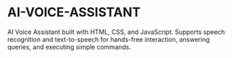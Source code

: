 # AI-VOICE-ASSISTANT
AI Voice Assistant built with HTML, CSS, and JavaScript. Supports speech recognition and text-to-speech for hands-free interaction, answering queries, and executing simple commands.
